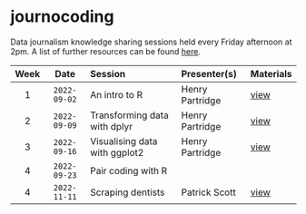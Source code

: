 # journocoding

Data journalism knowledge sharing sessions held every Friday afternoon at 2pm. A list of further resources can be found [here](resources.md).

| Week | Date | Session | Presenter(s) | Materials
| :---: | :---: | :--- | :--- | :---|
| 1 | `2022-09-02` | An intro to R | Henry Partridge | [view](https://github.com/rcatlord/ddj/blob/main/intro-to-r/script.md) |
| 2 | `2022-09-09` | Transforming data with dplyr | Henry Partridge | [view](https://github.com/rcatlord/ddj/blob/main/transforming-data-with-dplyr/script.md) |
| 3 | `2022-09-16` | Visualising data with ggplot2 | Henry Partridge | [view](https://github.com/rcatlord/ddj/blob/main/visualising-data-with-ggplot2/script.md) |
| 4 | `2022-09-23` | Pair coding with R | | |
| 4 | `2022-11-11` | Scraping dentists | Patrick Scott | [view](https://github.com/patrickescott/unidentified-bodies-python-scraper/blob/master/dentists.r) |

